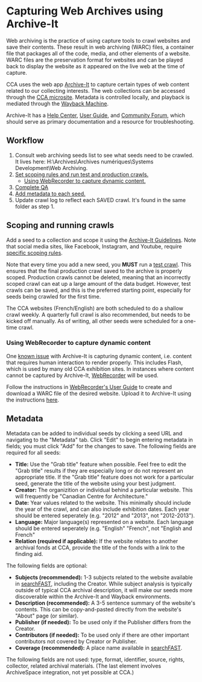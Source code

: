 # Capturing Web Archives using Archive-It

Web archiving is the practice of using capture tools to crawl websites and save their contents. These result in web archiving (WARC) files, a container file that packages all of the code, media, and other elements of a website. WARC files are the preservation format for websites and can be played back to display the website as it appeared on the live web at the time of capture. 

CCA uses the web app [Archive-It](https://archive-it.org/) to capture certain types of web content related to our collecting interests. The web collections can be accessed through the [CCA microsite](https://archive-it.org/home/Canadian-Centre-for-Architecture). Metadata is controlled locally, and playback is mediated through the [Wayback Machine](https://archive.org/web/). 

Archive-It has a [Help Center](https://support.archive-it.org/hc/en-us), [User Guide](https://support.archive-it.org/hc/en-us/categories/201179946-Archive-It-User-Guide), and [Community Forum](https://support.archive-it.org/hc/en-us/community/topics), which should serve as primary documentation and a resource for troubleshooting. 
 
## Workflow

1. Consult web archiving seeds list to see what seeds need to be crawled. It lives here: H:\Archives\Archives numériques\Systems Development\Web Archiving. 
2. [Set scoping rules and run test and production crawls.](#scoping)
   - [Using WebRecorder to capture dynamic content.](#webrecorder)
3. [Complete QA](https://support.archive-it.org/hc/en-us/sections/115000624306-Quality-Assurance-QA-)
4. [Add metadata to each seed.](#metadata)
5. Update crawl log to reflect each SAVED crawl. It's found in the same folder as step 1. 

<a name="scoping"></a> 
## Scoping and running crawls
Add a seed to a collection and scope it using the [Archive-It Guidelines](https://support.archive-it.org/hc/en-us/sections/201864583-Scoping). Note that social media sites, like Facebook, Instagram, and Youtube, require [specific scoping rules](https://support.archive-it.org/hc/en-us/articles/208001336-Scoping-guidance-for-specific-types-of-sites).

Note that every time you add a new seed, you **MUST** run a [test crawl](https://support.archive-it.org/hc/en-us/articles/208001226-Run-monitor-and-save-a-test-crawl). This ensures that the final production crawl saved to the archive is properly scoped. Production crawls cannot be deleted, meaning that an incorrectly scoped crawl can eat up a large amount of the data budget. However, test crawls can be saved, and this is the preferred starting point, especially for seeds being crawled for the first time. 

The CCA websites (French/English) are both scheduled to do a shallow crawl weekly. A quarterly full crawl is also recommended, but needs to be kicked off manually. As of writing, all other seeds were scheduled for a one-time crawl.

<a name="webrecorder"></a> 
### Using WebRecorder to capture dynamic content
One [known issue](https://support.archive-it.org/hc/en-us/articles/209637043-Known-Web-Archiving-Challenges#dynamic) with Archive-It is capturing dynamic content, i.e. content that requires human interaction to render properly. This includes Flash, which is used by many old CCA exhibition sites. In instances where content cannot be captured by Archive-It, [WebRecorder](https://webrecorder.io/) will be used. 

Follow the instructions in [WebRecorder's User Guide](https://guide.webrecorder.io/) to create and download a WARC file of the desired website. Upload it to Archive-It using the instructions [here](https://support.archive-it.org/hc/en-us/articles/360000651246-Integrate-external-W-ARC-files-into-Archive-It-collections). 

<a name="metadata"></a>  
## Metadata
Metadata can be added to individual seeds by clicking a seed URL and navigating to the "Metadata" tab. Click "Edit" to begin entering metadata in fields; you must click "Add" for the changes to save. The following fields are required for all seeds: 
- **Title:** Use the "Grab title" feature when possible. Feel free to edit the "Grab title" results if they are especially long or do not represent an appropriate title. If the "Grab title" feature does not work for a particular seed, generate the title of the website using your best judgment. 
- **Creator:** The organizition or individual behind a particular website. This will frequently be "Canadian Centre for Architecture."
- **Date:** Year values related to the website. This minimally should include the year of the crawl, and can also include exhibition dates. Each year should be entered seperately (e.g. "2012" and "2013", not "2012-2013").
- **Language:** Major language(s) represented on a website. Each language should be entered seperately (e.g. "English" "French", not "English and French" 
- **Relation (required if applicable):** If the website relates to another archival fonds at CCA, provide the title of the fonds with a link to the finding aid.

The following fields are optional: 
- **Subjects (recommended):** 1-3 subjects related to the website available in [searchFAST](http://fast.oclc.org/searchfast/), including the Creator. While subject analysis is typically outside of typical CCA archival description, it will make our seeds more discoverable within the Archive-It and Wayback environments. 
- **Description (recommended):** A 3-5 sentence summary of the website's contents. This can be copy-and-pasted directly from the website's "About" page (or similar).
- **Publisher (if needed):** To be used only if the Publisher differs from the Creator.
- **Contributors (if needed):** To be used only if there are other important contributors not covered by Creator or Publisher.
- **Coverage (recommended):** A place name available in [searchFAST](http://fast.oclc.org/searchfast/).

The following fields are not used: type, format, identifier, source, rights, collector, related archival materials. (The last element involves ArchiveSpace integration, not yet possible at CCA.)
